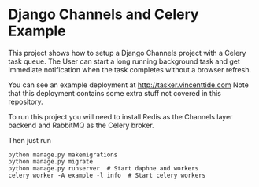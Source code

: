 # Django Channels and Celery Example

This project shows how to setup a Django Channels project with a Celery task queue. The User can start a long running background task and get immediate notification when the task completes without a browser refresh.

You can see an example deployment at http://tasker.vincenttide.com
Note that this deployment contains some extra stuff not covered in this repository.

To run this project you will need to install Redis as the Channels layer backend and RabbitMQ as the Celery broker.

Then just run

```
python manage.py makemigrations
python manage.py migrate
python manage.py runserver  # Start daphne and workers
celery worker -A example -l info  # Start celery workers
```

